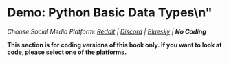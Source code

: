 # Demo: Python Basic Data Types\n"
_Choose Social Media Platform: <a href='../../../reddit/ch04_data/05_data_python_platform/01_demo_data.html'>Reddit</a> | <a href='../../../discord/ch04_data/05_data_python_platform/01_demo_data.html'>Discord</a> | <a href='../../../bsky/ch04_data/05_data_python_platform/01_demo_data.html'>Bluesky</a> | __No Coding___

__This section is for coding versions of this book only. If you want to look at code, please select one of the platforms.__